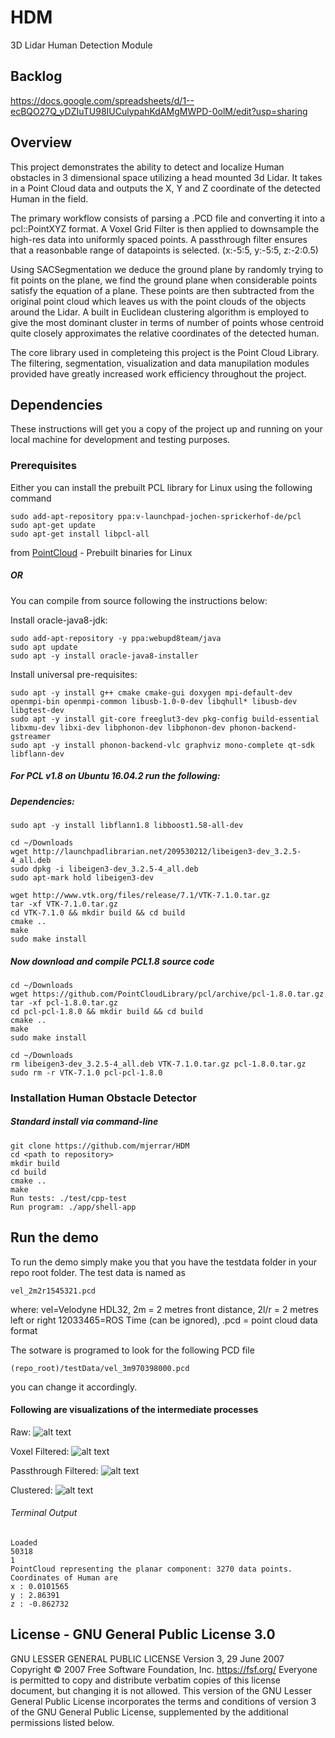 # HDM

3D Lidar Human Detection Module

## Backlog
https://docs.google.com/spreadsheets/d/1--ecBQO27Q_yDZIuTU98IUCulypahKdAMgMWPD-0olM/edit?usp=sharing

## Overview

This project demonstrates the ability to detect and localize Human obstacles in 3 dimensional space utilizing a head mounted 3d Lidar.
It takes in a Point Cloud data and outputs the X, Y and Z coordinate of the detected Human in the field. 

The primary workflow consists of parsing a .PCD file and converting it into a pcl::PointXYZ format.
A Voxel Grid Filter is then applied to downsample the high-res data into uniformly spaced points.
A passthrough filter ensures that a reasonbable range of datapoints is selected. (x:-5:5, y:-5:5, z:-2:0.5)

Using SACSegmentation we deduce the ground plane by randomly trying to fit points on the plane, we find the ground plane when considerable points satisfy the equation of a plane. These points are then subtracted from the original point cloud which leaves us with the point clouds of the objects around the Lidar.
A built in Euclidean clustering algorithm is employed to give the most dominant cluster in terms of number of points whose centroid quite closely approximates the relative coordinates of the detected human.

The core library used in completeing this project is the Point Cloud Library. 
The filtering, segmentation, visualization and data manupilation modules provided have greatly increased work efficiency throughout the project.

## Dependencies

These instructions will get you a copy of the project up and running on your local machine for development and testing purposes.

### Prerequisites

Either you can install the prebuilt PCL library for Linux using the following command

```
sudo add-apt-repository ppa:v-launchpad-jochen-sprickerhof-de/pcl
sudo apt-get update
sudo apt-get install libpcl-all
```
from [PointCloud](http://www.pointclouds.org/downloads/linux.html) - Prebuilt binaries for Linux

##### OR

You can compile from source following the instructions below:

Install oracle-java8-jdk:
```
sudo add-apt-repository -y ppa:webupd8team/java 
sudo apt update 
sudo apt -y install oracle-java8-installer
```

Install universal pre-requisites:
```
sudo apt -y install g++ cmake cmake-gui doxygen mpi-default-dev openmpi-bin openmpi-common libusb-1.0-0-dev libqhull* libusb-dev libgtest-dev
sudo apt -y install git-core freeglut3-dev pkg-config build-essential libxmu-dev libxi-dev libphonon-dev libphonon-dev phonon-backend-gstreamer
sudo apt -y install phonon-backend-vlc graphviz mono-complete qt-sdk libflann-dev
```

##### For PCL v1.8 on Ubuntu 16.04.2 run the following:

##### Dependencies:

```
sudo apt -y install libflann1.8 libboost1.58-all-dev

cd ~/Downloads
wget http://launchpadlibrarian.net/209530212/libeigen3-dev_3.2.5-4_all.deb
sudo dpkg -i libeigen3-dev_3.2.5-4_all.deb
sudo apt-mark hold libeigen3-dev

wget http://www.vtk.org/files/release/7.1/VTK-7.1.0.tar.gz
tar -xf VTK-7.1.0.tar.gz
cd VTK-7.1.0 && mkdir build && cd build
cmake ..
make
sudo make install
```

##### Now download and compile PCL1.8 source code
```
cd ~/Downloads
wget https://github.com/PointCloudLibrary/pcl/archive/pcl-1.8.0.tar.gz
tar -xf pcl-1.8.0.tar.gz
cd pcl-pcl-1.8.0 && mkdir build && cd build
cmake ..
make
sudo make install

cd ~/Downloads
rm libeigen3-dev_3.2.5-4_all.deb VTK-7.1.0.tar.gz pcl-1.8.0.tar.gz
sudo rm -r VTK-7.1.0 pcl-pcl-1.8.0
```


### Installation Human Obstacle Detector

##### Standard install via command-line
```
git clone https://github.com/mjerrar/HDM
cd <path to repository>
mkdir build
cd build
cmake ..
make
Run tests: ./test/cpp-test
Run program: ./app/shell-app
```

## Run the demo
To run the demo simply make you that you have the testdata folder in your repo root folder.
The test data is named as 
```
vel_2m2r1545321.pcd
```
where:
    vel=Velodyne HDL32, 
    2m = 2 metres front distance,
    2l/r = 2 metres left or right
    12033465=ROS Time (can be ignored),
    .pcd = point cloud data format

The sotware is programed to look for the following PCD file
```
(repo_root)/testData/vel_3m970398000.pcd
```
you can change it accordingly.

#### Following are visualizations of the intermediate processes

Raw: 
![alt text](./result_images/raw.png)

Voxel Filtered: 
![alt text](./result_images/voxel_filtered.png)

Passthrough Filtered: 
![alt text](./result_images/passthrough_filtered.png)

Clustered: 
![alt text](./result_images/clustered.png)

###### Terminal Output
```
Loaded 
50318
1
PointCloud representing the planar component: 3270 data points.
Coordinates of Human are
x : 0.0101565
y : 2.86391
z : -0.862732
```

## License - GNU General Public License 3.0
GNU LESSER GENERAL PUBLIC LICENSE
Version 3, 29 June 2007
Copyright © 2007 Free Software Foundation, Inc. <https://fsf.org/>
Everyone is permitted to copy and distribute verbatim copies of this license document, but changing it is not allowed.
This version of the GNU Lesser General Public License incorporates the terms and conditions of version 3 of the GNU General Public License, supplemented by the additional permissions listed below.

